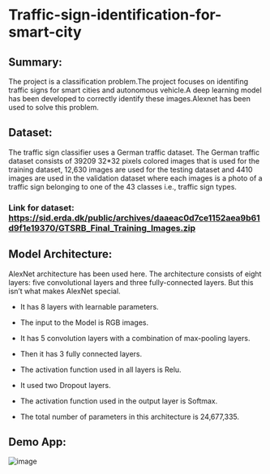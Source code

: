 # Traffic-sign-identification-for-smart-city
 
 ## Summary:
 The project is a classification problem.The project focuses on identifing traffic signs for smart cities and autonomous vehicle.A deep learning model has been developed to correctly identify these images.Alexnet has been used to solve this problem.
 
 ## Dataset:
 The traffic sign classifier uses a German traffic dataset. The German traffic dataset consists of 39209 32*32 pixels colored images that is used for the training dataset, 12,630 images are used for the testing dataset and 4410 images are used in the validation dataset where each images is a photo of a traffic sign belonging to one of the 43 classes i.e., traffic sign types.

### Link for dataset:  https://sid.erda.dk/public/archives/daaeac0d7ce1152aea9b61d9f1e19370/GTSRB_Final_Training_Images.zip

## Model Architecture:
AlexNet architecture has been used here. The architecture consists of eight layers: five convolutional layers and three fully-connected layers. But this isn’t what makes AlexNet special.

  * It has 8 layers with learnable parameters.
 
  * The input to the Model is RGB images.
 
  * It has 5 convolution layers with a combination of max-pooling layers.
 
  * Then it has 3 fully connected layers.
 
  * The activation function used in all layers is Relu.
 
  * It used two Dropout layers.
 
  * The activation function used in the output layer is Softmax.
 
  * The total number of parameters in this architecture is 24,677,335.

## Demo App:

![image](https://user-images.githubusercontent.com/67574459/114774029-637cb980-9d8d-11eb-8d9e-04ae08d07dea.png)
